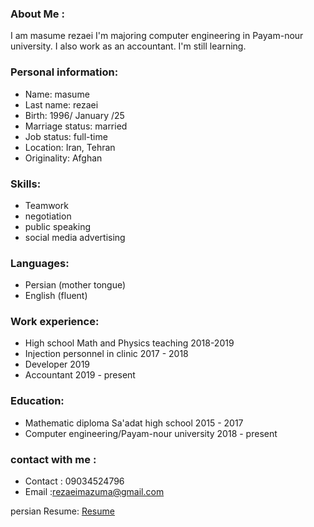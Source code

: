 ### About Me :
I am masume rezaei 
I'm majoring computer engineering in Payam-nour university.
I also work as an accountant.
I'm still learning.

### Personal information:
+ Name: masume
+ Last name: rezaei
+ Birth: 1996/ January /25
+ Marriage status: married
+ Job status: full-time
+ Location: Iran, Tehran 
+ Originality: Afghan 

### Skills: 
- Teamwork
- negotiation
- public speaking
- social media advertising 

### Languages:
- Persian (mother tongue)
- English (fluent) 

### Work experience:
- High school Math and Physics teaching 2018-2019
- Injection personnel in clinic 2017 - 2018 
- Developer 2019 
- Accountant 2019 - present 

### Education:
- Mathematic diploma Sa'adat high school 2015 - 2017
- Computer engineering/Payam-nour university 2018 - present

### contact with me :
- Contact : 09034524796
- Email :rezaeimazuma@gmail.com

persian Resume: <a href="https://rezaeimasumeh.github.io/rezaeimasumeh-fa.github.io/"> Resume </a>

